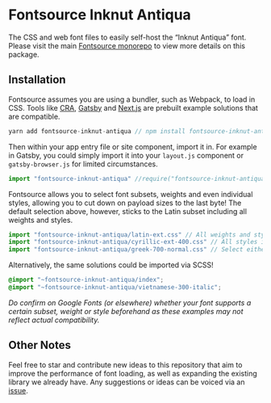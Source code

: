 # Fontsource Inknut Antiqua

The CSS and web font files to easily self-host the “Inknut Antiqua” font. Please visit the main [Fontsource monorepo](https://github.com/DecliningLotus/fontsource) to view more details on this package.

## Installation

Fontsource assumes you are using a bundler, such as Webpack, to load in CSS. Tools like [CRA](https://create-react-app.dev/), [Gatsby](https://www.gatsbyjs.org/) and [Next.js](https://nextjs.org/) are prebuilt example solutions that are compatible.

```javascript
yarn add fontsource-inknut-antiqua // npm install fontsource-inknut-antiqua
```

Then within your app entry file or site component, import it in. For example in Gatsby, you could simply import it into your `layout.js` component or `gatsby-browser.js` for limited circumstances.

```javascript
import "fontsource-inknut-antiqua" //require("fontsource-inknut-antiqua")
```

Fontsource allows you to select font subsets, weights and even individual styles, allowing you to cut down on payload sizes to the last byte! The default selection above, however, sticks to the Latin subset including all weights and styles.

```javascript
import "fontsource-inknut-antiqua/latin-ext.css" // All weights and styles included.
import "fontsource-inknut-antiqua/cyrillic-ext-400.css" // All styles included.
import "fontsource-inknut-antiqua/greek-700-normal.css" // Select either normal or italic.
```

Alternatively, the same solutions could be imported via SCSS!

```scss
@import "~fontsource-inknut-antiqua/index";
@import "~fontsource-inknut-antiqua/vietnamese-300-italic";
```

_Do confirm on Google Fonts (or elsewhere) whether your font supports a certain subset, weight or style beforehand as these examples may not reflect actual compatibility._

## Other Notes

Feel free to star and contribute new ideas to this repository that aim to improve the performance of font loading, as well as expanding the existing library we already have. Any suggestions or ideas can be voiced via an [issue](https://github.com/DecliningLotus/fontsource/issues).
